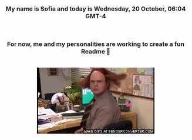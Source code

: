 


<div align="center">
<h3 >My name is Sofia and today is Wednesday, 20 October, 06:04 GMT-4</h3><br>
<h3 >For now, me and my personalities are working to create a fun Readme 👋
</h3><br>
<img src='img/dwight.gif' alt='working...'/>
</div>
